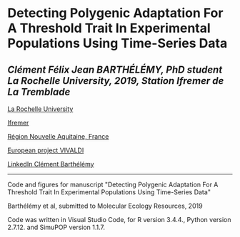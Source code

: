 # **Detecting Polygenic Adaptation For A Threshold Trait In Experimental Populations Using Time-Series Data**

## *Clément Félix Jean BARTHÉLÉMY, PhD student La Rochelle University, 2019, Station Ifremer de La Tremblade*

[La Rochelle University](http://www.univ-larochelle.fr/)

[Ifremer](http://wwz.ifremer.fr/)

[Région Nouvelle Aquitaine, France](https://www.nouvelle-aquitaine.fr/)

[European project VIVALDI](http://www.vivaldi-project.eu/)

[LinkedIn Clément Barthélémy](https://www.linkedin.com/in/c-f-barth)

---

Code and figures for manuscript "Detecting Polygenic Adaptation For A Threshold Trait In Experimental Populations Using Time-Series Data"

Barthélémy et al, submitted to Molecular Ecology Resources, 2019

Code was written in Visual Studio Code, for R version 3.4.4., Python version 2.7.12. and SimuPOP version 1.1.7.